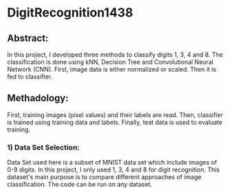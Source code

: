 # DigitRecognition1438

## Abstract:
In this project, I developed three methods to classify digits 1, 3, 4 and 8. The classification is done using kNN, Decision Tree and Convolutional Neural Network (CNN). First, image data is either normalized or scaled. Then it is fed to classifier.

## Methadology:
First, training images (pixel values) and their labels are read. Then, classifier is trained using training data and labels. Finally, test data is used to evaluate training.

### 1) Data Set Selection:
Data Set used here is a subset of MNIST data set which include images of 0-9 digits. In this project, I only used 1, 3, 4 and 8 for digit recognition. This dataset's main purpose is to compare different approaches of image classification. The code can be run on any dataset.
